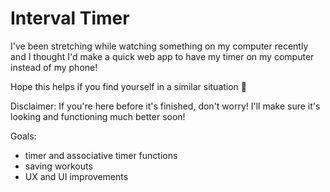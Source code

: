 # Interval Timer

I've been stretching while watching something on my computer recently and I thought I'd make a quick web app to have my timer on my computer instead of my phone!

Hope this helps if you find yourself in a similar situation 💪

Disclaimer: If you're here before it's finished, don't worry! I'll make sure it's looking and functioning much better soon!

Goals:
- timer and associative timer functions
- saving workouts
- UX and UI improvements
